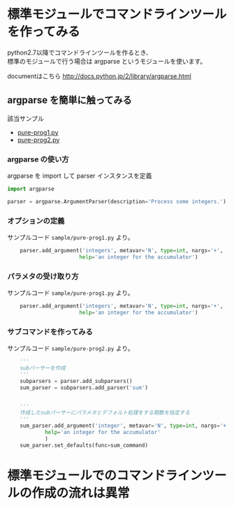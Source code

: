 標準モジュールでコマンドラインツールを作ってみる
===================================================

python2.7以降でコマンドラインツールを作るとき、  
標準のモジュールで行う場合は argparse というモジュールを使います。

documentはこちら http://docs.python.jp/2/library/argparse.html


argparse を簡単に触ってみる
-------------------------------

該当サンプル

* [pure-prog1.py](sample/pure-prog1.py)
* [pure-prog2.py](sample/pure-prog2.py)

### argparse の使い方

argparse を import して parser インスタンスを定義

```python
import argparse 

parser = argparse.ArgumentParser(description='Process some integers.')
```

### オプションの定義

サンプルコード `sample/pure-prog1.py` より。

```python
    parser.add_argument('integers', metavar='N', type=int, nargs='+',
                       help='an integer for the accumulator')
```

### パラメタの受け取り方

サンプルコード `sample/pure-prog1.py` より。

```python
    parser.add_argument('integers', metavar='N', type=int, nargs='+',
                       help='an integer for the accumulator')
```

### サブコマンドを作ってみる

サンプルコード `sample/pure-prog2.py` より。

```python
    '''
    subパーサーを作成
    '''
    subparsers = parser.add_subparsers()
    sum_parser = subparsers.add_parser('sum')


    '''
    作成したsubパーサーにパラメタとデフォルト処理をする関数を指定する
    '''
    sum_parser.add_argument('integer', metavar='N', type=int, nargs='+', 
            help='an integer for the accumulator'
            )
    sum_parser.set_defaults(func=sum_command)
```

# 標準モジュールでのコマンドラインツールの作成の流れは異常
